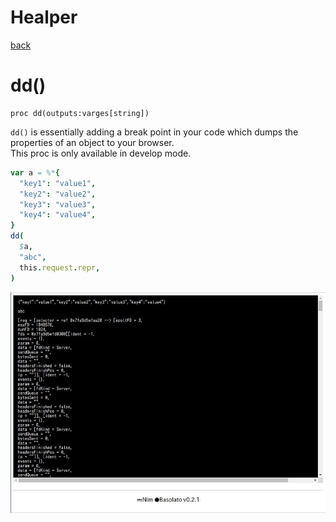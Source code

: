 Healper
===
[back](../README.md)

# dd()
```
proc dd(outputs:varges[string])
```
`dd()` is essentially adding a break point in your code which dumps the properties of an object to your browser.  
This proc is only available in develop mode.

```nim
var a = %*{
  "key1": "value1",
  "key2": "value2",
  "key3": "value3",
  "key4": "value4",
}
dd(
  $a,
  "abc",
  this.request.repr,
)
```

![dd](helper-dd.jpg)